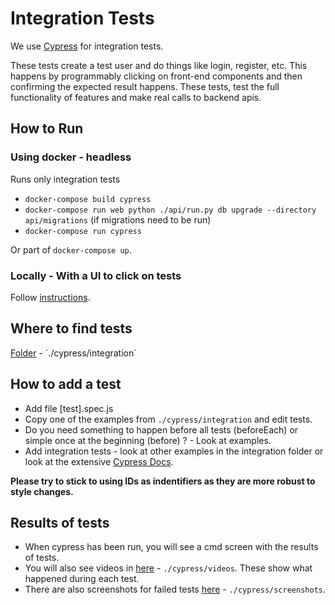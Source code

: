 # Integration Tests
We use [Cypress](https://www.cypress.io/) for integration tests. 

These tests create a test user and do things like login, register, etc. This happens by programmably clicking on front-end components and then confirming the expected result happens. These tests, test the full functionality of features and make real calls to backend apis.

## How to Run
### Using docker - headless
Runs only integration tests 
- `docker-compose build cypress`
- `docker-compose run web python ./api/run.py db upgrade --directory api/migrations` (if migrations need to be run)
- `docker-compose run cypress` 

Or part of `docker-compose up`.
### Locally - With a UI to click on tests
Follow [instructions](https://docs.cypress.io/guides/getting-started/installing-cypress.html).

## Where to find tests
[Folder](`./cypress/integration) - `./cypress/integration`

## How to add a test
- Add file [test].spec.js
- Copy one of the examples from  `./cypress/integration`   and edit tests.
- Do you need something to happen before all tests (beforeEach) or simple once at the beginning (before) ? - Look at examples.
- Add integration tests - look at other examples in the integration folder or look at the extensive [Cypress Docs](https://docs.cypress.io/guides/getting-started/writing-your-first-test.html#Write-a-real-test). 

**Please try to stick to using IDs as indentifiers as they are more robust to style changes.**

## Results of tests
- When cypress has been run, you will see a cmd screen with the results of tests.
- You will also see videos in [here](./cypress/videos) - `./cypress/videos`. These show what happened during each test.
- There are also screenshots for failed tests [here](./cypress/screenshots) - `./cypress/screenshots`.

